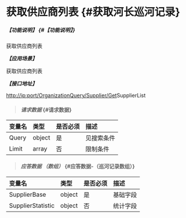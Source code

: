# 获取供应商列表 {#获取河长巡河记录}

##### _【功能说明】_ {#【功能说明】}

获取供应商列表

_**【应用场景】**_

获取供应商列表

_**【接口地址】**_

[http://ip:port/OrganizationQuery/Supplier/Get](http://ip:port/HMQuery/PatrolRiver/GetPatrolRivers)SupplierList

> #### _请求数据_ {#请求数据}

| 变量名 | 类型 | 是否必须 | 描述 |
| :--- | :--- | :--- | :--- |
| Query | object | 是 | 见搜索条件 |
| Limit | array | 否 | 限制条件 |

> #### _应答数据 （数组）_ {#应答数据-（巡河记录数组）}

| 变量名 | 类型 | 是否必须 | 描述 |
| :--- | :--- | :--- | :--- |
| SupplierBase | object | 是 | 基础字段 |
| SupplierStatistic | object | 否 | 统计字段 |



